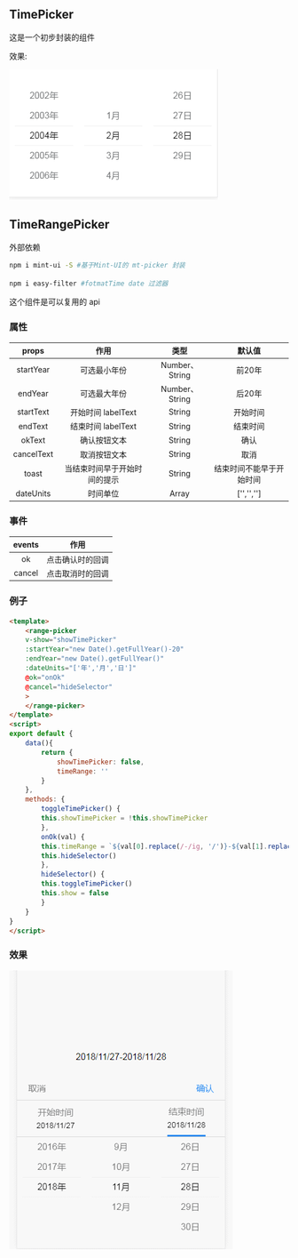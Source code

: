 ## TimePicker

这是一个初步封装的组件

效果:

![time-picker](https://github.com/PsChina/Vue/blob/master/images/time-picker.jpg)

## TimeRangePicker

外部依赖
```bash
npm i mint-ui -S #基于Mint-UI的 mt-picker 封装

npm i easy-filter #fotmatTime date 过滤器
```

这个组件是可以复用的 api

### 属性

| props | 作用 | 类型 | 默认值 |
| :--:| :--:| :--: | :--: |
| startYear | 可选最小年份 | Number、String | 前20年 |
| endYear | 可选最大年份 | Number、String | 后20年 |
| startText | 开始时间 labelText | String | 开始时间 |
| endText | 结束时间 labelText | String | 结束时间 |
| okText | 确认按钮文本 | String | 确认 |
| cancelText | 取消按钮文本 | String | 取消 |
| toast | 当结束时间早于开始时间的提示 | String | 结束时间不能早于开始时间 |
| dateUnits | 时间单位 | Array | ['','',''] |

### 事件

| events | 作用 |
| :--:| :--:|
| ok | 点击确认时的回调 |
| cancel | 点击取消时的回调 |


### 例子

```html
<template>
    <range-picker
    v-show="showTimePicker"
    :startYear="new Date().getFullYear()-20"
    :endYear="new Date().getFullYear()"
    :dateUnits="['年','月','日']"
    @ok="onOk"
    @cancel="hideSelector"
    >
    </range-picker>
</template>
<script>
export default {
    data(){
        return {
            showTimePicker: false,
            timeRange: ''
        }
    },
    methods: {
        toggleTimePicker() {
        this.showTimePicker = !this.showTimePicker
        },
        onOk(val) {
        this.timeRange = `${val[0].replace(/-/ig, '/')}-${val[1].replace(/-/ig, '/')}`
        this.hideSelector()
        },
        hideSelector() {
        this.toggleTimePicker()
        this.show = false
        } 
    }
}
</script>
```

### 效果

![time-picker](https://github.com/PsChina/Vue/blob/master/images/range-picker.gif)
